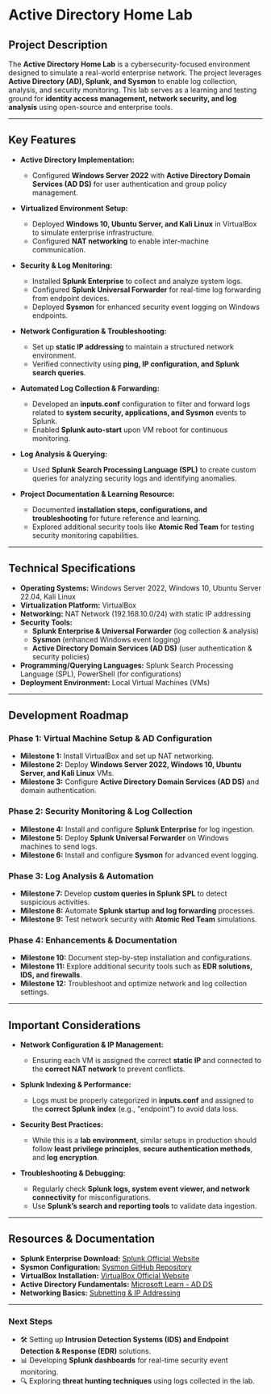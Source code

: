 # **Active Directory Home Lab**

## **Project Description**  
The **Active Directory Home Lab** is a cybersecurity-focused environment designed to simulate a real-world enterprise network. The project leverages **Active Directory (AD), Splunk, and Sysmon** to enable log collection, analysis, and security monitoring. This lab serves as a learning and testing ground for **identity access management, network security, and log analysis** using open-source and enterprise tools.

---

## **Key Features**  

- **Active Directory Implementation:**  
  - Configured **Windows Server 2022** with **Active Directory Domain Services (AD DS)** for user authentication and group policy management.  

- **Virtualized Environment Setup:**  
  - Deployed **Windows 10, Ubuntu Server, and Kali Linux** in VirtualBox to simulate enterprise infrastructure.  
  - Configured **NAT networking** to enable inter-machine communication.  

- **Security & Log Monitoring:**  
  - Installed **Splunk Enterprise** to collect and analyze system logs.  
  - Configured **Splunk Universal Forwarder** for real-time log forwarding from endpoint devices.  
  - Deployed **Sysmon** for enhanced security event logging on Windows endpoints.  

- **Network Configuration & Troubleshooting:**  
  - Set up **static IP addressing** to maintain a structured network environment.  
  - Verified connectivity using **ping, IP configuration, and Splunk search queries**.  

- **Automated Log Collection & Forwarding:**  
  - Developed an **inputs.conf** configuration to filter and forward logs related to **system security, applications, and Sysmon** events to Splunk.  
  - Enabled **Splunk auto-start** upon VM reboot for continuous monitoring.  

- **Log Analysis & Querying:**  
  - Used **Splunk Search Processing Language (SPL)** to create custom queries for analyzing security logs and identifying anomalies.  

- **Project Documentation & Learning Resource:**  
  - Documented **installation steps, configurations, and troubleshooting** for future reference and learning.  
  - Explored additional security tools like **Atomic Red Team** for testing security monitoring capabilities.  

---

## **Technical Specifications**  

- **Operating Systems:** Windows Server 2022, Windows 10, Ubuntu Server 22.04, Kali Linux  
- **Virtualization Platform:** VirtualBox  
- **Networking:** NAT Network (192.168.10.0/24) with static IP addressing  
- **Security Tools:**  
  - **Splunk Enterprise & Universal Forwarder** (log collection & analysis)  
  - **Sysmon** (enhanced Windows event logging)  
  - **Active Directory Domain Services (AD DS)** (user authentication & security policies)  
- **Programming/Querying Languages:** Splunk Search Processing Language (SPL), PowerShell (for configurations)  
- **Deployment Environment:** Local Virtual Machines (VMs)  

---

## **Development Roadmap**  

### **Phase 1: Virtual Machine Setup & AD Configuration**  
- **Milestone 1:** Install VirtualBox and set up NAT networking.  
- **Milestone 2:** Deploy **Windows Server 2022, Windows 10, Ubuntu Server, and Kali Linux** VMs.  
- **Milestone 3:** Configure **Active Directory Domain Services (AD DS)** and domain authentication.  

### **Phase 2: Security Monitoring & Log Collection**  
- **Milestone 4:** Install and configure **Splunk Enterprise** for log ingestion.  
- **Milestone 5:** Deploy **Splunk Universal Forwarder** on Windows machines to send logs.  
- **Milestone 6:** Install and configure **Sysmon** for advanced event logging.  

### **Phase 3: Log Analysis & Automation**  
- **Milestone 7:** Develop **custom queries in Splunk SPL** to detect suspicious activities.  
- **Milestone 8:** Automate **Splunk startup and log forwarding** processes.  
- **Milestone 9:** Test network security with **Atomic Red Team** simulations.  

### **Phase 4: Enhancements & Documentation**  
- **Milestone 10:** Document step-by-step installation and configurations.  
- **Milestone 11:** Explore additional security tools such as **EDR solutions, IDS, and firewalls**.  
- **Milestone 12:** Troubleshoot and optimize network and log collection settings.  

---

## **Important Considerations**  

- **Network Configuration & IP Management:**  
  - Ensuring each VM is assigned the correct **static IP** and connected to the **correct NAT network** to prevent conflicts.  

- **Splunk Indexing & Performance:**  
  - Logs must be properly categorized in **inputs.conf** and assigned to the **correct Splunk index** (e.g., "endpoint") to avoid data loss.  

- **Security Best Practices:**  
  - While this is a **lab environment**, similar setups in production should follow **least privilege principles**, **secure authentication methods**, and **log encryption**.  

- **Troubleshooting & Debugging:**  
  - Regularly check **Splunk logs, system event viewer, and network connectivity** for misconfigurations.  
  - Use **Splunk’s search and reporting tools** to validate data ingestion.  

---

## **Resources & Documentation**  

- **Splunk Enterprise Download:** [Splunk Official Website](https://www.splunk.com)  
- **Sysmon Configuration:** [Sysmon GitHub Repository](https://github.com/SwiftOnSecurity/sysmon-config)  
- **VirtualBox Installation:** [VirtualBox Official Website](https://www.virtualbox.org)  
- **Active Directory Fundamentals:** [Microsoft Learn - AD DS](https://learn.microsoft.com/en-us/windows-server/identity/ad-ds/)  
- **Networking Basics:** [Subnetting & IP Addressing](https://www.cisco.com/c/en/us/td/docs/switches/lan/catalyst2960/software/release/15-0_2_se/configuration/guide/scg_2960/subnet.pdf)  

---

### **Next Steps**  
- 🛠️ Setting up **Intrusion Detection Systems (IDS) and Endpoint Detection & Response (EDR)** solutions.  
- 📊 Developing **Splunk dashboards** for real-time security event monitoring.  
- 🔍 Exploring **threat hunting techniques** using logs collected in the lab.  
